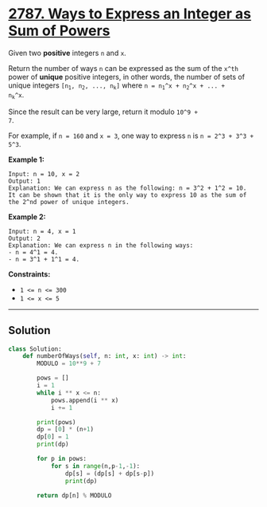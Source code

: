 # [2787. Ways to Express an Integer as Sum of Powers](https://leetcode.com/problems/ways-to-express-an-integer-as-sum-of-powers/description/?envType=daily-question&envId=2025-08-12)

Given two **positive**  integers <code>n</code> and <code>x</code>.

Return the number of ways <code>n</code> can be expressed as the sum of the <code>x^th</code> power of **unique**  positive integers, in other words, the number of sets of unique integers <code>[n<sub>1</sub>, n<sub>2</sub>, ..., n<sub>k</sub>]</code> where <code>n = n<sub>1</sub>^x + n<sub>2</sub>^x + ... + n<sub>k</sub>^x</code>.

Since the result can be very large, return it modulo <code>10^9 + 7</code>.

For example, if <code>n = 160</code> and <code>x = 3</code>, one way to express <code>n</code> is <code>n = 2^3 + 3^3 + 5^3</code>.

**Example 1:** 

```
Input: n = 10, x = 2
Output: 1
Explanation: We can express n as the following: n = 3^2 + 1^2 = 10.
It can be shown that it is the only way to express 10 as the sum of the 2^nd power of unique integers.
```

**Example 2:** 

```
Input: n = 4, x = 1
Output: 2
Explanation: We can express n in the following ways:
- n = 4^1 = 4.
- n = 3^1 + 1^1 = 4.
```

**Constraints:** 

- <code>1 <= n <= 300</code>
- <code>1 <= x <= 5</code>

---

## Solution

```python
class Solution:
    def numberOfWays(self, n: int, x: int) -> int:
        MODULO = 10**9 + 7

        pows = []
        i = 1
        while i ** x <= n:
            pows.append(i ** x)
            i += 1

        print(pows)
        dp = [0] * (n+1)
        dp[0] = 1
        print(dp)

        for p in pows:
            for s in range(n,p-1,-1):
                dp[s] = (dp[s] + dp[s-p])
                print(dp)

        return dp[n] % MODULO
```